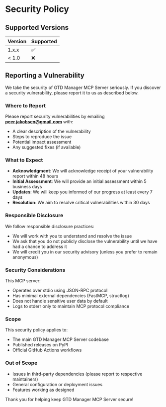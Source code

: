 # Security Policy

## Supported Versions

| Version | Supported          |
| ------- | ------------------ |
| 1.x.x   | :white_check_mark: |
| < 1.0   | :x:                |

## Reporting a Vulnerability

We take the security of GTD Manager MCP Server seriously. If you discover a security vulnerability, please report it to us as described below.

### Where to Report

Please report security vulnerabilities by emailing **peer.jakobsen@gmail.com** with:

- A clear description of the vulnerability
- Steps to reproduce the issue
- Potential impact assessment
- Any suggested fixes (if available)

### What to Expect

- **Acknowledgment**: We will acknowledge receipt of your vulnerability report within 48 hours
- **Initial Assessment**: We will provide an initial assessment within 5 business days
- **Updates**: We will keep you informed of our progress at least every 7 days
- **Resolution**: We aim to resolve critical vulnerabilities within 30 days

### Responsible Disclosure

We follow responsible disclosure practices:

- We will work with you to understand and resolve the issue
- We ask that you do not publicly disclose the vulnerability until we have had a chance to address it
- We will credit you in our security advisory (unless you prefer to remain anonymous)

### Security Considerations

This MCP server:
- Operates over stdio using JSON-RPC protocol
- Has minimal external dependencies (FastMCP, structlog)
- Does not handle sensitive user data by default
- Logs to stderr only to maintain MCP protocol compliance

### Scope

This security policy applies to:
- The main GTD Manager MCP Server codebase
- Published releases on PyPI
- Official GitHub Actions workflows

### Out of Scope

- Issues in third-party dependencies (please report to respective maintainers)
- General configuration or deployment issues
- Features working as designed

Thank you for helping keep GTD Manager MCP Server secure!
